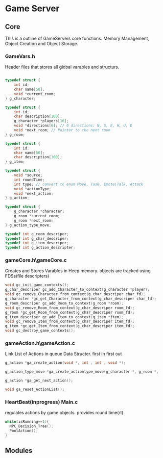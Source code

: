 # Game Server

## Core

This is a outline of GameServers core functions. Memory Management, Object Creation and Object Storage.

### GameVars.h

Header files that stores all global varables and structurs.

```c

typedef struct {
    int id;
    char name[50];
    void *current_room;
} g_character;

typedef struct {
    int id;
    char description[100];
    g_character *players[10]; 
    void *directions[6]; // 6 directions: N, S, E, W, U, D
    void *next_room; // Pointer to the next room
} g_room;

typedef struct {
    int id;
    char name[50];
    char description[100];
} g_item;

typedef struct {
    void *source;
    int roundTime; 
    int type; // convert to enum Move, Task, Emote\Talk, Attack
    void *actionType;
    void *next_action;
} g_action;

typedef struct {
    g_character *character; 
    g_room *current_room;
    g_room *next_room;
} g_action_type_move;

typedef int g_room_descriper;
typedef int g_char_descriper;
typedef int g_item_descriper;
typedef int g_action_descripter; 
```

### gameCore.h\gameCore.c

Creates and Stores Varables in Heep memory. objects are tracked using FDSs(file descripters)

```c
void gc_init_game_contexts();
g_char_descriper gc_add_Character_to_context(g_character *player);
void gc_remove_Character_from_context(g_char_descriper char_fd);
g_character *gc_get_Character_from_context(g_char_descriper char_fd);
g_room_descriper gc_add_Room_to_context(g_room *room);
void gc_remove_Room_from_context(g_char_descriper room_fd);
g_room *gc_get_Room_from_context(g_char_descriper room_fd);
g_item_descriper gc_add_Item_to_context(g_item *item);
void gc_remove_Item_from_context(g_char_descriper item_fd);    
g_item *gc_get_Item_from_context(g_char_descriper item_fd);
void gc_destroy_game_contexts();

```

### gameAction.h\gameAction.c

Link List of Actions in queue Data Structer. first in first out

```c
g_action *ga_create_action(void *, int , int , void *);

g_action_type_move *ga_create_actiontype_move(g_character *, g_room *, g_room *);

g_action *ga_get_next_action();

void ga_reset_ActionList();
```

### HeartBeat(inprogress) Main.c

regulates actions by game objects. provides round time(rt)

```c
while(isRunning==1){
  NPC_Decision_Tree();
  PoolAction();
}
```



## Modules